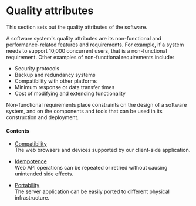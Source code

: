 # Quality attributes

This section sets out the quality attributes of the software.

A software system's quality attributes are its non-functional and performance-related features and requirements. For example, if a system needs to support 10,000 concurrent users, that is a non-functional requirement. Other examples of non-functional requirements include:

- Security protocols
- Backup and redundancy systems
- Compatibility with other platforms
- Minimum response or data transfer times
- Cost of modifying and extending functionality

Non-functional requirements place constraints on the design of a software system, and on the components and tools that can be used in its construction and deployment.

#### Contents

- [Compatibility](./compatibility.md) \
  The web browsers and devices supported by our client-side application.

- [Idempotence](./idempotence.md) \
  Web API operations can be repeated or retried without causing unintended side effects.

- [Portability](./portability.md) \
  The server application can be easily ported to different physical infrastructure.

